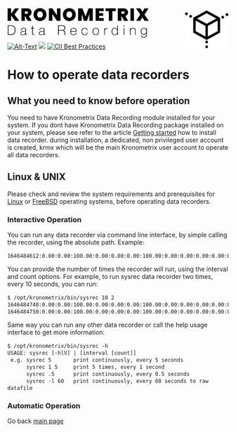 <img src="/docs/img/KDR-Text.png" align="left" height="74" width="325" />
<img src="/docs/img/KDR.png" align="right" height="100" width="100" />
<br/><br/>
<br/><br/>

[![Alt-Text](https://img.shields.io/static/v1.svg?label=ver&message=1.8.3&color=success)](docs/start.md)
[![](https://img.shields.io/static/v1.svg?label=license&message=GPL2&color=blue)](LICENSE)
[![CII Best Practices](https://bestpractices.coreinfrastructure.org/projects/1855/badge)](https://bestpractices.coreinfrastructure.org/projects/1855)

# How to operate data recorders

## What you need to know before operation

You need to have Kronometrix Data Recording module installed for your system. If you dont have Kronometrix Data Recording package installed on your system, please see refer to the article [Getting started](https://gitlab.com/kronometrix/recording/-/blob/master/docs/start.md) how to install data recorder. during installation, a dedicated, non privileged user account is created, krmx which will be the main Kronometrix user account to operate all data recorders. 


## Linux & UNIX

Please check and review the system requirements and prerequisites for [Linux](https://gitlab.com/kronometrix/recording/-/blob/master/README.linux) or [FreeBSD](https://gitlab.com/kronometrix/recording/-/blob/master/README.freebsd) operating systems, before operating data recorders.

### Interactive Operation

You can run any data recorder via command line interface, by simple calling the recorder, using the absolute path. Example:

```$ /opt/kronometrix/bin/sysrec
1646484612:0.00:0.00:100.00:0.00:0.00:0.00:100.00:0.00:0.00:0.00:0.00:0:84:88.12:899072:121172:1020244:61740:693284:876196:85.88:1.03:10748:1034752:1045500:996:0:0.00:0:0.00:0:0.00:11:0.72:0:0:0:0.00:0:0:11:0.72:0.00:0.00:0.00
````

You can provide the number of times the recorder will run, using the interval and count options. For example, to run sysrec data recorder two times, every 10 seconds, you can run:

```
$ /opt/kronometrix/bin/sysrec 10 2
1646484740:0.00:0.00:100.00:0.00:0.00:0.00:100.00:0.00:0.00:0.00:0.00:0:84:88.11:898976:121268:1020244:61744:693284:876296:85.89:1.03:10748:1034752:1045500:996:0:0.00:0:0.00:0:0.00:11:0.72:0:0:0:0.00:0:0:11:0.72:0.00:0.00:0.00
1646484750:0.00:0.00:100.00:0.00:0.00:0.00:100.00:0.00:0.00:0.00:0.00:0:84:88.13:899100:121144:1020244:61744:693284:876172:85.88:1.03:10748:1034752:1045500:996:0:0.00:0:0.00:0:0.00:0:0.00:0:0:0:0.00:0:0:0:0.00:0.00:0.00:0.00
```

Same way you can run any other data recorder or call the help usage interface to get more information:

```
$ /opt/kronometrix/bin/sysrec -h
USAGE: sysrec [-hlV] | [interval [count]]
 e.g. sysrec 5       print continuously, every 5 seconds
      sysrec 1 5     print 5 times, every 1 second
      sysrec .5      print continuously, every 0.5 seconds
      sysrec -l 60   print continuously, every 60 seconds to raw datafile
```


### Automatic Operation


Go back [main page](https://gitlab.com/kronometrix/recording/)
